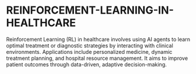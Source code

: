 # REINFORCEMENT-LEARNING-IN-HEALTHCARE
Reinforcement Learning (RL) in healthcare involves using AI agents to learn optimal treatment or diagnostic strategies by interacting with clinical environments. Applications include personalized medicine, dynamic treatment planning, and hospital resource management. It aims to improve patient outcomes through data-driven, adaptive decision-making.
